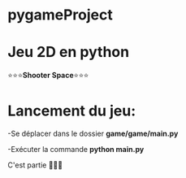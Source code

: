 # pygameProject


# Jeu 2D en python

⭐⭐⭐**Shooter Space**⭐⭐⭐



# Lancement du jeu: 
-Se déplacer dans le dossier **game/game/main.py**


-Exécuter la commande **python main.py**


C'est partie 🎉🎉🎉
